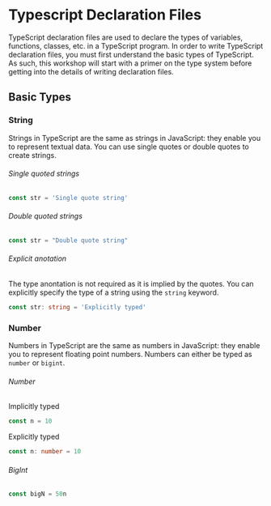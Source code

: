 # Typescript Declaration Files

TypeScript declaration files are used to declare the types of variables, functions, classes, etc. in a TypeScript program. In order to write TypeScript declaration files, you must first understand the basic types of TypeScript. As such, this workshop will start with a primer on the type system before getting into the details of writing declaration files.

## Basic Types

### String

Strings in TypeScript are the same as strings in JavaScript: they enable you to represent textual data. You can use single quotes or double quotes to create strings.

###### Single quoted strings

```ts
const str = 'Single quote string'
```

###### Double quoted strings

```ts
const str = "Double quote string"
```

###### Explicit anotation

The type anontation is not required as it is implied by the quotes. You can explicitly specify the type of a string using the `string` keyword.

```ts
const str: string = 'Explicitly typed'
```

### Number

Numbers in TypeScript are the same as numbers in JavaScript: they enable you to represent floating point numbers. Numbers can either be typed as `number` or `bigint`.

###### Number

Implicitly typed
```ts
const n = 10
```

Explicitly typed
```ts
const n: number = 10
```

###### BigInt

```ts
const bigN = 50n
```
